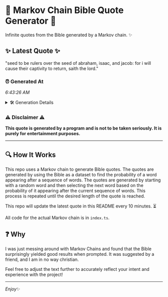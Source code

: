 # 📖 Markov Chain Bible Quote Generator 📖

Infinite quotes from the Bible generated by a Markov chain. ✨

## ✨ Latest Quote ✨
"seed to be rulers over the seed of abraham, isaac, and jacob: for i will cause their captivity to return, saith the lord."

### ⏰ Generated At
*6:43:26 AM*

<details>
    <summary>🛠️ Generation Details</summary>
    <p>
        <strong>🌱 Seed:</strong> seed<br>
        <strong>🔄 Iterations:</strong> 22<br>
        <strong>📜 Context History:</strong><br>[ seed ]: to<br>[ seed, to ]: be<br>[ seed, to, be ]: rulers<br>[ seed, to, be, rulers ]: over<br>[ seed, to, be, rulers, over ]: the<br>[ seed, to, be, rulers, over, the ]: seed<br>[ to, be, rulers, over, the, seed ]: of<br>[ be, rulers, over, the, seed, of ]: abraham,<br>[ rulers, over, the, seed, of, abraham, ]: isaac,<br>[ over, the, seed, of, abraham,, isaac, ]: and<br>[ the, seed, of, abraham,, isaac,, and ]: jacob:<br>[ seed, of, abraham,, isaac,, and, jacob: ]: for<br>[ of, abraham,, isaac,, and, jacob:, for ]: i<br>[ abraham,, isaac,, and, jacob:, for, i ]: will<br>[ isaac,, and, jacob:, for, i, will ]: cause<br>[ and, jacob:, for, i, will, cause ]: their<br>[ jacob:, for, i, will, cause, their ]: captivity<br>[ for, i, will, cause, their, captivity ]: to<br>[ i, will, cause, their, captivity, to ]: return,<br>[ will, cause, their, captivity, to, return, ]: saith<br>[ cause, their, captivity, to, return,, saith ]: the<br>[ their, captivity, to, return,, saith, the ]: lord.<br>
    </p>
</details>

### ⚠️ Disclaimer ⚠️
**This quote is generated by a program and is not to be taken seriously. It is purely for entertainment purposes.**

---

## 🔍 How It Works

This repo uses a Markov chain to generate Bible quotes. The quotes are generated by using the Bible as a dataset to find the probability of a word appearing after a sequence of words. The quotes are generated by starting with a random word and then selecting the next word based on the probability of it appearing after the current sequence of words. This process is repeated until the desired length of the quote is reached.

This repo will update the latest quote in this README every 10 minutes. ⏳

All code for the actual Markov chain is in `index.ts`.

## ❓ Why

I was just messing around with Markov Chains and found that the Bible surprisingly yielded good results when prompted. 
It was suggested by a friend, and I am in no way christian.

Feel free to adjust the text further to accurately reflect your intent and experience with the project!

---

*Enjoy*✨
